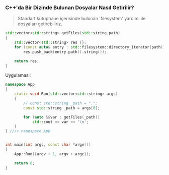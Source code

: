 ### C++'da Bir Dizinde Bulunan Dosyalar Nasıl Getirilir?

> Standart kütüphane içerisinde bulunan 'filesystem' yardımı ile dosyaları getirebiliriz.

```cpp
std::vector<std::string> getFiles(std::string path)
{
    std::vector<std::string> res {};
    for (const auto& entry : std::filesystem::directory_iterator(path))
        res.push_back(entry.path().string());

    return res;
}
```

Uygulaması: 

```cpp
namespace App
{
    static void Run(std::vector<std::string> args)
    {
        // const std::string _path = ".";
        const std::string _path = args[0];

        for (auto &&var : getFiles(_path))
            std::cout << var << '\n';
    }
} ///< namespace App


int main(int argc, const char *argv[])
{
    App::Run({argv + 1, argv + argc});

    return 0;
}
```
